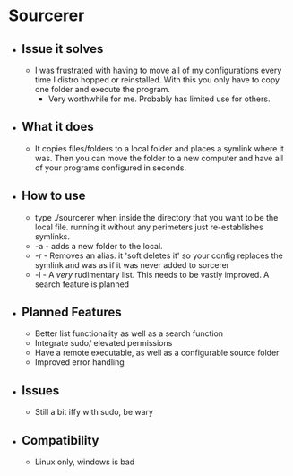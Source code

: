 # Sourcerer


- ## Issue it solves
	- I was frustrated with having to move all of my configurations every time I distro hopped or reinstalled. With this you only have to copy one folder and execute the program.
		- Very worthwhile for me. Probably has limited use for others.


- ## What it does
	- It copies files/folders to a local folder and places a symlink where it was. Then you can move the folder to a new computer and have all of your programs configured in seconds.


- ## How to use
	- type ./sourcerer when inside the directory that you want to be the local file. running it without any perimeters just re-establishes symlinks.
	- -a - adds a new folder to the local.
	- -r - Removes an alias. it 'soft deletes it' so your config replaces the symlink and was as if it was never added to sorcerer
	- -l - A *very* rudimentary list. This needs to be vastly improved. A search feature is planned

- ## Planned Features
	- Better list functionality as well as a search function
	- Integrate sudo/ elevated permissions 
	- Have a remote executable, as well as a configurable source folder
	- Improved error handling

- ## Issues
	- Still a bit iffy with sudo, be wary


- ## Compatibility
	- Linux only, windows is bad

